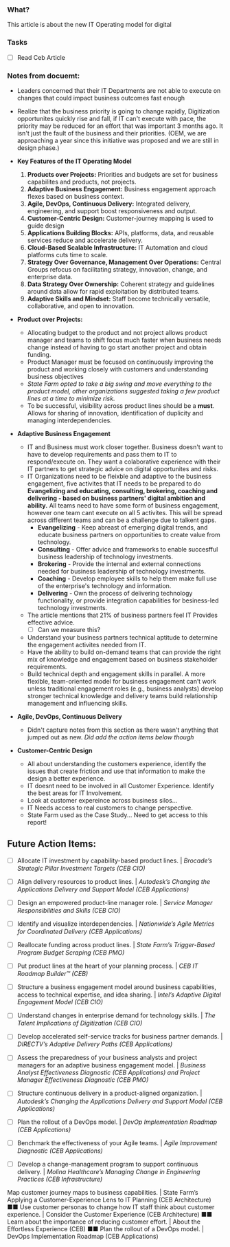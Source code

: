### What?
This article is about the new IT Operating model for digital

### Tasks
- [ ] Read Ceb Article

### Notes from docuemt:

- Leaders concerned that their IT Departments are not able to execute on changes that could impact business outcomes fast enough

- Realize that the business priority is going to change rapidly, Digitization opportunites quickly rise and fall, if IT can't execute with pace, the priority may be reduced for an effort that was important 3 months ago. It isn't just the fault of the business and their priorities. (OEM, we are approaching a year since this initiative was proposed and we are still in design phase.)

- **Key Features of the IT Operating Model**
  1. **Products over Projects:** Priorities and budgets are set for business capabilites and products, not projects.
  2. **Adaptive Business Engagement:** Business engagement approach flexes based on business context.
  3. **Agile, DevOps, Continuous Delivery:** Integrated delivery, engineering, and support boost responsiveness and output.
  4. **Customer-Centric Design:** Customer-journey mapping is used to guide design
  5. **Applications Building Blocks:** APIs, platforms, data, and reusable services reduce and accelerate delivery.
  6. **Cloud-Based Scalable Infrastructure:** IT Automation and cloud platforms cuts time to scale.
  7. **Strategy Over Governance, Management Over Operations:** Central Groups refocus on facilitating strategy, innovation, change, and enterprise data.
  8. **Data Strategy Over Ownership:** Coherent strategy and guidelines around data allow for rapid exploitation by distributed teams.
  9. **Adaptive Skills and Mindset:** Staff become technically versatile, collaborative, and open to innovation.
  

* **Product over Projects:**
  * Allocating budget to the product and not project allows product manager and teams to shift focus much faster when business needs change instead of having to go start another project and obtain funding.
  * Product Manager must be focused on continuously improving the product and working closely with customers and understanding business objectives
  * *State Farm opted to take a big swing and move everything to the product model, other organizations suggested taking a few product lines at a time to minimize risk.*
  * To be successful, visibility across product lines should be a **must**. Allows for sharing of innovation, identification of duplicity and managing interdependencies.
  
* **Adaptive Business Engagement**
  * IT and Business must work closer together. Business doesn't want to have to develop requirements and pass them to IT to respond/execute on. They want a colaborative experience with their IT partners to get strategic advice on digital opportunites and risks. 
  * IT Organizations need to be fleixble and adaptive to the business engagement, five activites that IT needs to be prepared to do **Evangelizing and educating, consulting, brokering, coaching and delivering - based on business partners' digital ambition and ability.** All teams need to have some form of business engagement, however one team cant execute on all 5 activites. This will be spread across different teams and can be a challenge due to talkent gaps.
    * **Evangelizing** - Keep abreast of emerging digital trends, and educate business partners on opportunities to create value from technology.
    * **Consulting** - Offer advice and frameworks to enable succesfful business leadership of technology investments.
    * **Brokering** - Provide the internal and external connections needed for business leadership of technology investments.
    * **Coaching** - Develop employee skills to help them make full use of the enterprise's technology and information.
    * **Delivering** - Own the process of delivering technology functionality, or provide integration capabilities for besiness-led technology investments.
  * The article mentions that 21% of business partners feel IT Provides effective advice. 
    - [ ] Can we measure this?
  * Understand your business partners technical aptitude to determine the engagement activites needed from IT.
  * Have the ability to build on-demand teams that can provide the right mix of knowledge and engagement based on business stakeholder requirements.
  * Build technical depth and engagement skills in parallel. A more flexible, team-oriented model for business engagement can’t work unless traditional engagement roles (e.g., business analysts) develop stronger technical knowledge and delivery teams build relationship management and influencing skills.

* **Agile, DevOps, Continuous Delivery**
  * Didn't capture notes from this section as there wasn't anything that jumped out as new. *Did add the action items below though*
  
* **Customer-Centric Design**
  * All about understanding the customers experience, identify the issues that create friction and use that information to make the design a better experience.
  * IT doesnt need to be involved in all Customer Experience. Identify the best areas for IT Involvement.
  * Look at customer expereince across business silos...
  * IT Needs access to real customers to change perspective.
  * State Farm used as the Case Study... Need to get access to this report!
  
  
  
  
  
  
## Future Action Items:
- [ ] Allocate IT investment by capability-based product lines. | *Brocade’s Strategic Pillar Investment Targets (CEB CIO)*
- [ ] Align delivery resources to product lines. | *Autodesk’s Changing the Applications Delivery and Support Model (CEB Applications)*
- [ ] Design an empowered product-line manager role. | *Service Manager Responsibilities and Skills (CEB CIO)*
- [ ] Identify and visualize interdependencies. | *Nationwide’s Agile Metrics for Coordinated Delivery (CEB Applications)*
- [ ] Reallocate funding across product lines. | *State Farm’s Trigger-Based Program Budget Scraping (CEB PMO)*
- [ ] Put product lines at the heart of your planning process. | *CEB IT Roadmap Builder™ (CEB)*

- [ ] Structure a business engagement model around business capabilities, access to technical expertise, and idea sharing. | *Intel’s Adaptive Digital Engagement Model (CEB CIO)*
- [ ] Understand changes in enterprise demand for technology skills. | *The Talent Implications of Digitization (CEB CIO)*
- [ ] Develop accelerated self-service tracks for business partner demands. | *DIRECTV’s Adaptive Delivery Paths (CEB Applications)*
- [ ] Assess the preparedness of your business analysts and project managers for an adaptive business engagement model. | *Business Analyst Effectiveness Diagnostic (CEB Applications) and Project Manager Effectiveness Diagnostic (CEB PMO)*

- [ ] Structure continuous delivery in a product-aligned organization. | *Autodesk’s Changing the Applications Delivery and Support Model (CEB Applications)*
- [ ] Plan the rollout of a DevOps model. | *DevOp Implementation Roadmap (CEB Applications)*
- [ ] Benchmark the effectiveness of your Agile teams. | *Agile Improvement Diagnostic (CEB Applications)*
- [ ] Develop a change-management program to support continuous delivery. | *Molina Healthcare’s Managing Change in Engineering Practices (CEB Infrastructure)*

Map customer journey maps to business
capabilities. | State Farm’s Applying a
Customer-Experience Lens to IT Planning
(CEB Architecture)
■■ Use customer personas to change how IT
staff think about customer experience. |
Consider the Customer Experience
(CEB Architecture)
■■ Learn about the importance of reducing
customer effort. | About the Effortless
Experience (CEB)
■■ Plan the rollout of a DevOps model. |
DevOps Implementation Roadmap
(CEB Applications)





